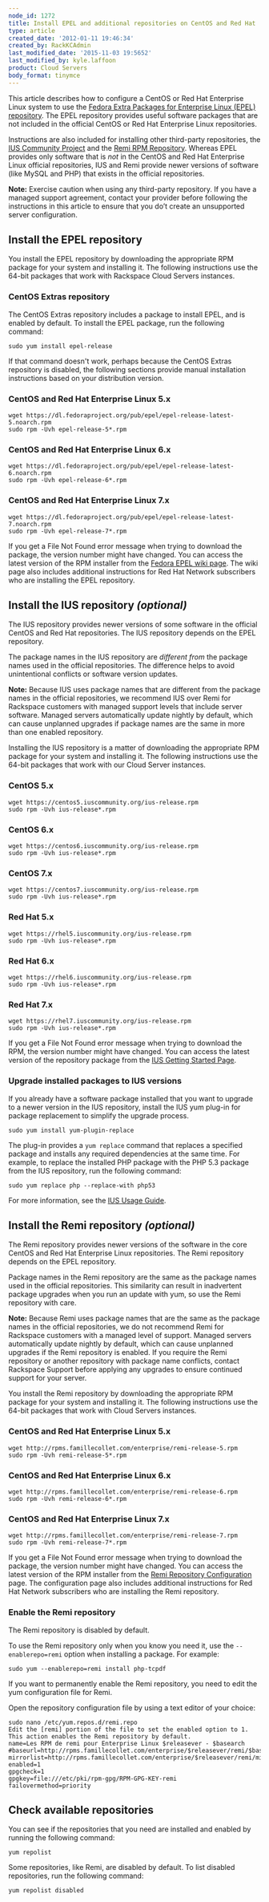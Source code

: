 ```yaml
---
node_id: 1272
title: Install EPEL and additional repositories on CentOS and Red Hat
type: article
created_date: '2012-01-11 19:46:34'
created_by: RackKCAdmin
last_modified_date: '2015-11-03 19:5652'
last_modified_by: kyle.laffoon
product: Cloud Servers
body_format: tinymce
---
```


This article describes how to configure a CentOS or Red Hat Enterprise
Linux system to use the [Fedora Extra Packages for Enterprise Linux
(EPEL) repository](https://fedoraproject.org/wiki/EPEL). The EPEL
repository provides useful software packages that are not included in
the official CentOS or Red Hat Enterprise Linux repositories.

Instructions are also included for installing other third-party
repositories, the [IUS Community Project](https://ius.io/) and the [Remi
RPM Repository](http://rpms.famillecollet.com/). Whereas EPEL provides
only software that is *not* in the CentOS and Red Hat Enterprise Linux
official repositories, IUS and Remi provide newer versions of software
(like MySQL and PHP) that exists in the official repositories.

**Note:** Exercise caution when using any third-party repository. If you
have a managed support agreement, contact your provider before following
the instructions in this article to ensure that you do&rsquo;t create an
unsupported server configuration.

Install the EPEL repository
---------------------------

You install the EPEL repository by downloading the appropriate RPM
package for your system and installing it. The following instructions
use the 64-bit packages that work with Rackspace Cloud Servers
instances.

### CentOS Extras repository

The CentOS Extras repository includes a package to install EPEL, and is
enabled by default. To install the EPEL package, run the following
command:

    sudo yum install epel-release

If that command doesn't work, perhaps because the CentOS Extras
repository is disabled, the following sections provide manual
installation instructions based on your distribution version.

### CentOS and Red Hat Enterprise Linux 5.x

    wget https://dl.fedoraproject.org/pub/epel/epel-release-latest-5.noarch.rpm
    sudo rpm -Uvh epel-release-5*.rpm

### CentOS and Red Hat Enterprise Linux 6.x

    wget https://dl.fedoraproject.org/pub/epel/epel-release-latest-6.noarch.rpm
    sudo rpm -Uvh epel-release-6*.rpm

### CentOS and Red Hat Enterprise Linux 7.x

    wget https://dl.fedoraproject.org/pub/epel/epel-release-latest-7.noarch.rpm
    sudo rpm -Uvh epel-release-7*.rpm

If you get a File Not Found error message when trying to download the
package, the version number might have changed. You can access the
latest version of the RPM installer from the [Fedora EPEL wiki
page](https://fedoraproject.org/wiki/EPEL). The wiki page also includes
additional instructions for Red Hat Network subscribers who are
installing the EPEL repository.

Install the IUS repository *(optional)*
---------------------------------------

The IUS repository provides newer versions of some software in the
official CentOS and Red Hat repositories. The IUS repository depends on
the EPEL repository.

The package names in the IUS repository are *different from* the package
names used in the official repositories.  The difference helps to avoid
unintentional conflicts or software version updates.

**Note:** Because IUS uses package names that are different from the
package names in the official repositories, we recommend IUS over Remi
for Rackspace customers with managed support levels that include server
software. Managed servers automatically update nightly by default, which
can cause unplanned upgrades if package names are the same in more than
one enabled repository.

Installing the IUS repository is a matter of downloading the appropriate
RPM package for your system and installing it. The following
instructions use the 64-bit packages that work with our Cloud Server
instances.

### CentOS 5.x

    wget https://centos5.iuscommunity.org/ius-release.rpm
    sudo rpm -Uvh ius-release*.rpm

### CentOS 6.x

    wget https://centos6.iuscommunity.org/ius-release.rpm
    sudo rpm -Uvh ius-release*.rpm

### CentOS 7.x

    wget https://centos7.iuscommunity.org/ius-release.rpm 
    sudo rpm -Uvh ius-release*.rpm

### Red Hat 5.x

    wget https://rhel5.iuscommunity.org/ius-release.rpm
    sudo rpm -Uvh ius-release*.rpm

### Red Hat 6.x

    wget https://rhel6.iuscommunity.org/ius-release.rpm
    sudo rpm -Uvh ius-release*.rpm

### Red Hat 7.x

    wget https://rhel7.iuscommunity.org/ius-release.rpm
    sudo rpm -Uvh ius-release*.rpm

If you get a File Not Found error message when trying to download the
RPM, the version number might have changed. You can access the latest
version of the repository package from the [IUS Getting Started
Page](https://ius.io/GettingStarted/).

### Upgrade installed packages to IUS versions

If you already have a software package installed that you want to
upgrade to a newer version in the IUS repository, install the IUS yum
plug-in for package replacement to simplify the upgrade process.

    sudo yum install yum-plugin-replace

The plug-in provides a `yum replace` command that replaces a specified
package and installs any required dependencies at the same time.  For
example, to replace the installed PHP package with the PHP 5.3 package
from the IUS repository, run the following command:

    sudo yum replace php --replace-with php53

For more information, see the [IUS Usage Guide](https://ius.io/Usage/).

Install the Remi repository *(optional)*
----------------------------------------

The Remi repository provides newer versions of the software in the core
CentOS and Red Hat Enterprise Linux repositories. The Remi repository
depends on the EPEL repository.

Package names in the Remi repository are the same as the package names
used in the official repositories. This similarity can result in
inadvertent package upgrades when you run an update with yum, so use the
Remi repository with care.

**Note:** Because Remi uses package names that are the same as the
package names in the official repositories, we do not recommend Remi for
Rackspace customers with a managed level of support. Managed servers
automatically update nightly by default, which can cause unplanned
upgrades if the Remi repository is enabled. If you require the Remi
repository or another repository with package name conflicts, contact
Rackspace Support before applying any upgrades to ensure continued
support for your server.

You install the Remi repository by downloading the appropriate RPM
package for your system and installing it. The following instructions
use the 64-bit packages that work with Cloud Servers instances.

### CentOS and Red Hat Enterprise Linux 5.x

    wget http://rpms.famillecollet.com/enterprise/remi-release-5.rpm
    sudo rpm -Uvh remi-release-5*.rpm

### CentOS and Red Hat Enterprise Linux 6.x

    wget http://rpms.famillecollet.com/enterprise/remi-release-6.rpm 
    sudo rpm -Uvh remi-release-6*.rpm

### CentOS and Red Hat Enterprise Linux 7.x

    wget http://rpms.famillecollet.com/enterprise/remi-release-7.rpm 
    sudo rpm -Uvh remi-release-7*.rpm

If you get a File Not Found error message when trying to download the
package, the version number might have changed. You can access the
latest version of the RPM installer from the [Remi Repository
Configuration](http://blog.remirepo.net/pages/Config-en) page. The
configuration page also includes additional instructions for Red Hat
Network subscribers who are installing the Remi repository.

### Enable the Remi repository

The Remi repository is disabled by default.

To use the Remi repository only when you know you need it, use the
`--enablerepo=remi` option when installing a package. For example:

    sudo yum --enablerepo=remi install php-tcpdf

If you want to permanently enable the Remi repository, you need to edit
the yum configuration file for Remi.

Open the repository configuration file by using a text editor of your
choice:

    sudo nano /etc/yum.repos.d/remi.repo
    Edit the [remi] portion of the file to set the enabled option to 1. This action enables the Remi repository by default.
    name=Les RPM de remi pour Enterprise Linux $releasever - $basearch
    #baseurl=http://rpms.famillecollet.com/enterprise/$releasever/remi/$basearch/
    mirrorlist=http://rpms.famillecollet.com/enterprise/$releasever/remi/mirror
    enabled=1
    gpgcheck=1
    gpgkey=file:///etc/pki/rpm-gpg/RPM-GPG-KEY-remi
    failovermethod=priority

Check available repositories
----------------------------

You can see if the repositories that you need are installed and enabled
by running the following command:

    yum repolist

Some repositories, like Remi, are disabled by default. To list disabled
repositories, run the following command:

    yum repolist disabled

 

